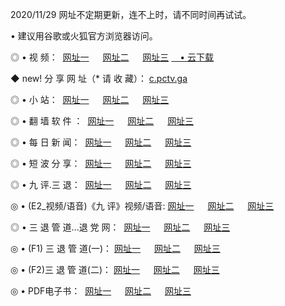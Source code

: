 <p>2020/11/29 网址不定期更新，连不上时，请不同时间再试试。
<p>• 建议用谷歌或火狐官方浏览器访问。
<p>◎ • 视 频： 
<a href="http://pcd.wemusiclabel.com/" target="_blank">网址一</a> 　 
<a href="http://acc.wemusiclabel.com/" target="_blank">网址二</a> 　 
<a href="http://acc.wemusiclabel.com/b.html" target="_blank">网址三</a>
<a href="https://yadi.sk/d/d0sUeAOpal3njw" target="_blank">　• 云下载 </a></p>
<p>◆ new! 分 享 网 址（* 请 收 藏）： <a href="http://gen.wemusiclabel.com/a.html">c.pctv.ga</a></p>

<p>◎ • 小 站：  
<a href="http://pcd.wemusiclabel.com/f.html" target="_blank">网址一</a> 　 
<a href="http://acc.wemusiclabel.com/h.html" target="_blank">网址二</a> 　 
<a href="http://acc.wemusiclabel.com/k/" target="_blank">网址三</a></p>
<p>◎ • 翻 墙 软 件 ：  
<a href="http://pcd.wemusiclabel.com/ff/" target="_blank">网址一</a> 　 
<a href="http://acc.wemusiclabel.com/s/read/a1_nd.html" target="_blank">网址二</a> 　 
<a href="http://acc.wemusiclabel.com/ff/index.html" target="_blank">网址三</a></p>
<p>◎ • 每 日 新 闻：  
<a href="http://pcd.wemusiclabel.com/day/" target="_blank">网址一</a> 　 
<a href="http://acc.wemusiclabel.com/day/" target="_blank">网址二</a> 　 
<a href="http://acc.wemusiclabel.com/day/index.html" target="_blank">网址三</a></p>
<p>◎ • 短 波 分 享：  
<a href="http://pcd.wemusiclabel.com/h/" target="_blank">网址一</a> 　 
<a href="http://acc.wemusiclabel.com/h/" target="_blank">网址二</a> 　 
<a href="http://acc.wemusiclabel.com/h/index.html" target="_blank">网址三</a></p>
<p>◎ • 九 评.三 退：  
<a href="http://pcd.wemusiclabel.com/t/" target="_blank">网址一</a> 　 
<a href="http://acc.wemusiclabel.com/v2/index.html" target="_blank">网址二</a> 　 
<a href="http://acc.wemusiclabel.com/tt/index.html" target="_blank">网址三</a> 　</p>
<p>◎ • (E2_视频/语音)《九 评》视频/语音: 
<a href="http://acc.wemusiclabel.com/7738.html" target="_blank">网址一</a> 　 
<a href="http://acc.wemusiclabel.com/7614.html" target="_blank">网址二</a> 　 
<a href="http://acc.wemusiclabel.com/7633.html" target="_blank">网址三</a></p>
<p>◎ • 三 退 管 道...退 党 网：  
<a href="http://pcd.wemusiclabel.com/go/td1.html" target="_blank">网址一</a> 　 
<a href="http://acc.wemusiclabel.com/go/td2.html" target="_blank">网址二</a> 　 
<a href="http://acc.wemusiclabel.com/go/td3.html" target="_blank">网址三</a></p>
<p>◎ • (F1) 三 退 管 道(一)： 
<a href="http://pcd.wemusiclabel.com/dd/" target="_blank">网址一</a> 　 
<a href="http://acc.wemusiclabel.com/s/read/a1_tdx.html" target="_blank">网址二</a> 　 
<a href="http://acc.wemusiclabel.com/dd/" target="_blank">网址三</a></p>
<p>◎ • (F2)三 退 管 道(二)： 
<a href="http://acc.wemusiclabel.com/d/" target="_blank">网址一</a> 　 
<a href="http://pcd.wemusiclabel.com/d/index.html" target="_blank">网址二</a> 　 
<a href="http://acc.wemusiclabel.com/d/" target="_blank">网址三</a></p>
<p>◎ • PDF电子书：  
<a href="http://pcd.wemusiclabel.com/p/" target="_blank">网址一</a> 　 
<a href="http://acc.wemusiclabel.com/p/index.html" target="_blank">网址二</a> 　 
<a href="http://acc.wemusiclabel.com/p/" target="_blank">网址三</a></p>

